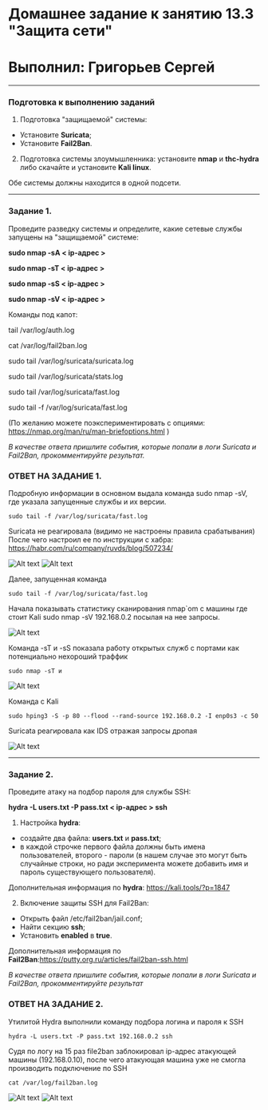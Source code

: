 # Домашнее задание к занятию 13.3 "Защита сети"
# Выполнил: Григорьев Сергей
 
------

### Подготовка к выполнению заданий

1. Подготовка "защищаемой" системы:

- Установите **Suricata**;
- Установите **Fail2Ban**.

2. Подготовка системы злоумышленника: установите **nmap** и **thc-hydra** либо скачайте и установите **Kali linux**.

Обе системы должны находится в одной подсети.

------

### Задание 1.

Проведите разведку системы и определите, какие сетевые службы запущены на "защищаемой" системе:

**sudo nmap -sA < ip-адрес >**

**sudo nmap -sT < ip-адрес >**

**sudo nmap -sS < ip-адрес >**

**sudo nmap -sV < ip-адрес >**

Команды под капот:

tail /var/log/auth.log

cat /var/log/fail2ban.log

sudo tail /var/log/suricata/suricata.log  

sudo tail /var/log/suricata/stats.log

sudo tail /var/log/suricata/fast.log

sudo tail -f /var/log/suricata/fast.log

(По желанию можете поэкспериментировать с опциями: https://nmap.org/man/ru/man-briefoptions.html )


*В качестве ответа пришлите события, которые попали в логи Suricata и Fail2Ban, прокомментируйте результат.*


  ### ОТВЕТ НА ЗАДАНИЕ 1.

Подробную информации в основном выдала команда sudo nmap -sV, где указала запущенные службы и их версии.
```
sudo tail -f /var/log/suricata/fast.log
```
Suricata не реагировала (видимо не настроены правила срабатывания)
После чего настроил ее по инструкции с хабра: https://habr.com/ru/company/ruvds/blog/507234/

![Alt text](https://github.com/greeksergius/homework/blob/main/13-3-SurricataFile2Ban/nmap1.png) 
![Alt text](https://github.com/greeksergius/homework/blob/main/13-3-SurricataFile2Ban/Nmapservices.png) 

Далее, запущенная команда
```
sudo tail -f /var/log/suricata/fast.log
```
Начала показывать статистику сканирования nmap`om с машины где стоит Kali sudo nmap -sV 192.168.0.2 посылая на нее запросы.

![Alt text](https://github.com/greeksergius/homework/blob/main/13-3-SurricataFile2Ban/suricatasee.png) 

Команда -sT и  -sS показала работу открытых служб с портами как потенциально нехороший траффик
```
sudo nmap -sT и 
```

![Alt text](https://github.com/greeksergius/homework/blob/main/13-3-SurricataFile2Ban/suricatava.png) 

Команда с Kali
```
sudo hping3 -S -p 80 --flood --rand-source 192.168.0.2 -I enp0s3 -c 50
```
Suricata реагировала как IDS отражая запросы  дропая

![Alt text](https://github.com/greeksergius/homework/blob/main/13-3-SurricataFile2Ban/dosping.png) 

------

### Задание 2.

Проведите атаку на подбор пароля для службы SSH:

**hydra -L users.txt -P pass.txt < ip-адрес > ssh**

1. Настройка **hydra**: 
 
 - создайте два файла: **users.txt** и **pass.txt**;
 - в каждой строчке первого файла должны быть имена пользователей, второго - пароли (в нашем случае это могут быть случайные строки, но ради эксперимента можете добавить имя и пароль существующего пользователя).

Дополнительная информация по **hydra**: https://kali.tools/?p=1847

2. Включение защиты SSH для Fail2Ban:

-  Открыть файл /etc/fail2ban/jail.conf;
-  Найти секцию **ssh**;
-  Установить **enabled**  в **true**.

Дополнительная информация по **Fail2Ban**:https://putty.org.ru/articles/fail2ban-ssh.html


*В качестве ответа пришлите события, которые попали в логи Suricata и Fail2Ban, прокомментируйте результат*


  ### ОТВЕТ НА ЗАДАНИЕ 2.
Утилитой Hydra выполнили команду подбора логина и пароля к SSH
```
hydra -L users.txt -P pass.txt 192.168.0.2 ssh
```
Судя по логу на 15 раз file2ban заблокировал ip-адрес атакующей машины (192.168.0.10), после чего атакующая машина уже не смогла производить подключение по SSH
```
cat /var/log/fail2ban.log
```

![Alt text](https://github.com/greeksergius/homework/blob/main/13-3-SurricataFile2Ban/file2banHOST.png) 
![Alt text](https://github.com/greeksergius/homework/blob/main/13-3-SurricataFile2Ban/file2banKali.png) 
